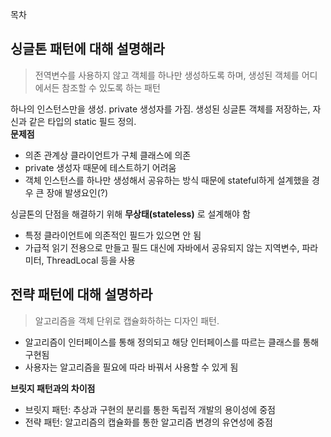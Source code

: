 목차


## <a id="1">싱글톤 패턴에 대해 설명해라</a>
> 전역변수를 사용하지 않고 객체를 하나만 생성하도록 하며, 생성된 객체를 어디에서든 참조할 수 있도록 하는 패턴  

하나의 인스턴스만을 생성. private 생성자를 가짐. 생성된 싱글톤 객체를 저장하는, 자신과 같은 타입의 static 필드 정의.  
**문제점**
- 의존 관계상 클라이언트가 구체 클래스에 의존
- private 생성자 때문에 테스트하기 어려움
- 객체 인스턴스를 하나만 생성해서 공유하는 방식 때문에 stateful하게 설계했을 경우 큰 장애 발생요인(?)

싱글톤의 단점을 해결하기 위해 **무상태(stateless)** 로 설계해야 함
- 특정 클라이언트에 의존적인 필드가 있으면 안 됨
- 가급적 읽기 전용으로 만들고 필드 대신에 자바에서 공유되지 않는 지역변수, 파라미터, ThreadLocal 등을 사용

## <a id="2">전략 패턴에 대해 설명하라</a>
> 알고리즘을 객체 단위로 캡슐화하하는 디자인 패턴.

- 알고리즘이 인터페이스를 통해 정의되고 해당 인터페이스를 따르는 클래스를 통해 구현됨
- 사용자는 알고리즘을 필요에 따라 바꿔서 사용할 수 있게 됨

**브릿지 패턴과의 차이점**
- 브릿지 패턴: 추상과 구현의 분리를 통한 독립적 개발의 용이성에 중점
- 전략 패턴: 알고리즘의 캡슐화를 통한 알고리즘 변경의 유연성에 중점 
